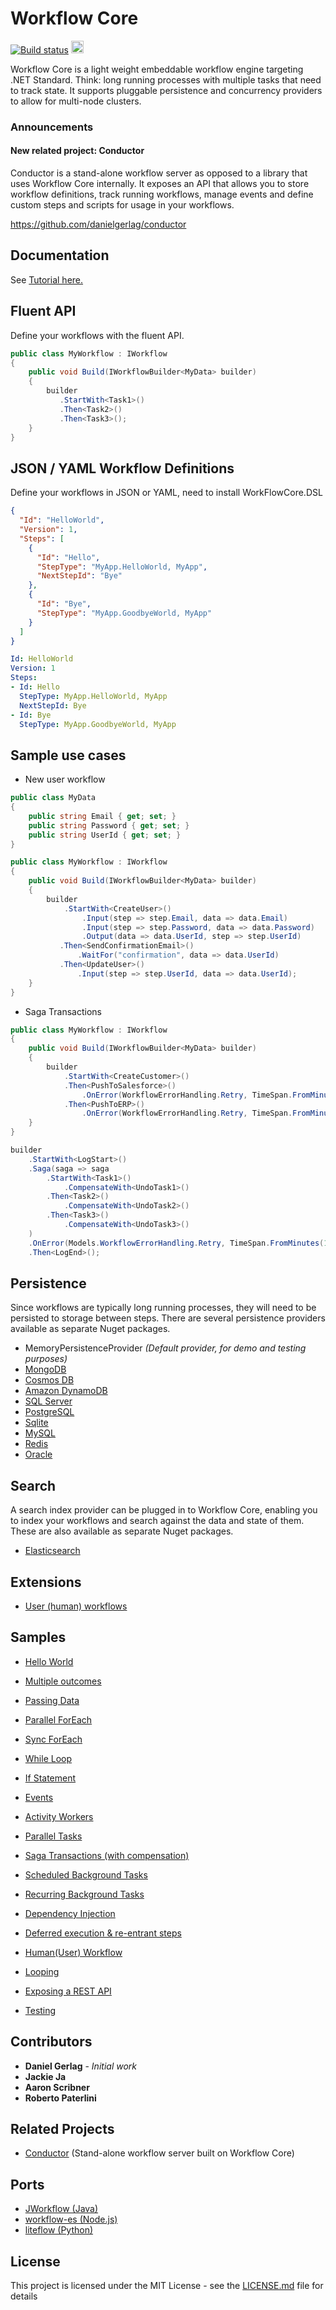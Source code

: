 # Workflow Core

[![Build status](https://ci.appveyor.com/api/projects/status/xnby6p5v4ur04u76?svg=true)](https://ci.appveyor.com/project/danielgerlag/workflow-core)
[<img src="https://api.gitsponsors.com/api/badge/img?id=73864802" height="20">](https://api.gitsponsors.com/api/badge/link?p=xj6mObb7nZAJGyuABfd8nD5XWf3SE4oUfw0vmCgSiJeIfNlzJAej0FWX8oFdYm6D7bvZpCf6qANVBNPWid4dRQ==)

Workflow Core is a light weight embeddable workflow engine targeting .NET Standard.  Think: long running processes with multiple tasks that need to track state.  It supports pluggable persistence and concurrency providers to allow for multi-node clusters.

### Announcements

#### New related project: Conductor
Conductor is a stand-alone workflow server as opposed to a library that uses Workflow Core internally. It exposes an API that allows you to store workflow definitions, track running workflows, manage events and define custom steps and scripts for usage in your workflows.

https://github.com/danielgerlag/conductor

## Documentation

See [Tutorial here.](https://workflow-core.readthedocs.io)

## Fluent API

Define your workflows with the fluent API.

```c#
public class MyWorkflow : IWorkflow
{
    public void Build(IWorkflowBuilder<MyData> builder)
    {    
        builder
           .StartWith<Task1>()
           .Then<Task2>()
           .Then<Task3>();
    }
}
```

## JSON / YAML Workflow Definitions

Define your workflows in JSON or YAML, need to install WorkFlowCore.DSL

```json
{
  "Id": "HelloWorld",
  "Version": 1,
  "Steps": [
    {
      "Id": "Hello",
      "StepType": "MyApp.HelloWorld, MyApp",
      "NextStepId": "Bye"
    },        
    {
      "Id": "Bye",
      "StepType": "MyApp.GoodbyeWorld, MyApp"
    }
  ]
}
```

```yaml
Id: HelloWorld
Version: 1
Steps:
- Id: Hello
  StepType: MyApp.HelloWorld, MyApp
  NextStepId: Bye
- Id: Bye
  StepType: MyApp.GoodbyeWorld, MyApp
```

## Sample use cases

* New user workflow
```c#
public class MyData
{
	public string Email { get; set; }
	public string Password { get; set; }
	public string UserId { get; set; }
}

public class MyWorkflow : IWorkflow
{
    public void Build(IWorkflowBuilder<MyData> builder)
    {    
        builder
            .StartWith<CreateUser>()
                .Input(step => step.Email, data => data.Email)
                .Input(step => step.Password, data => data.Password)
                .Output(data => data.UserId, step => step.UserId)
           .Then<SendConfirmationEmail>()
               .WaitFor("confirmation", data => data.UserId)
           .Then<UpdateUser>()
               .Input(step => step.UserId, data => data.UserId);
    }
}
```

* Saga Transactions

```c#
public class MyWorkflow : IWorkflow
{
    public void Build(IWorkflowBuilder<MyData> builder)
    {    
        builder
            .StartWith<CreateCustomer>()
            .Then<PushToSalesforce>()
                .OnError(WorkflowErrorHandling.Retry, TimeSpan.FromMinutes(10))
            .Then<PushToERP>()
                .OnError(WorkflowErrorHandling.Retry, TimeSpan.FromMinutes(10));
    }
}
```

```c#
builder
    .StartWith<LogStart>()
    .Saga(saga => saga
        .StartWith<Task1>()
            .CompensateWith<UndoTask1>()
        .Then<Task2>()
            .CompensateWith<UndoTask2>()
        .Then<Task3>()
            .CompensateWith<UndoTask3>()
    )
    .OnError(Models.WorkflowErrorHandling.Retry, TimeSpan.FromMinutes(10))
    .Then<LogEnd>();
```

## Persistence

Since workflows are typically long running processes, they will need to be persisted to storage between steps.
There are several persistence providers available as separate Nuget packages.

* MemoryPersistenceProvider *(Default provider, for demo and testing purposes)*
* [MongoDB](src/providers/WorkflowCore.Persistence.MongoDB)
* [Cosmos DB](src/providers/WorkflowCore.Providers.Azure)
* [Amazon DynamoDB](src/providers/WorkflowCore.Providers.AWS)
* [SQL Server](src/providers/WorkflowCore.Persistence.SqlServer)
* [PostgreSQL](src/providers/WorkflowCore.Persistence.PostgreSQL)
* [Sqlite](src/providers/WorkflowCore.Persistence.Sqlite)
* [MySQL](src/providers/WorkflowCore.Persistence.MySQL)
* [Redis](src/providers/WorkflowCore.Providers.Redis)
* [Oracle](src/providers/WorkflowCore.Persistence.Oracle)

## Search

A search index provider can be plugged in to Workflow Core, enabling you to index your workflows and search against the data and state of them.
These are also available as separate Nuget packages.
* [Elasticsearch](src/providers/WorkflowCore.Providers.Elasticsearch)

## Extensions

* [User (human) workflows](src/extensions/WorkflowCore.Users)


## Samples

* [Hello World](src/samples/WorkflowCore.Sample01)

* [Multiple outcomes](src/samples/WorkflowCore.Sample12)

* [Passing Data](src/samples/WorkflowCore.Sample03)

* [Parallel ForEach](src/samples/WorkflowCore.Sample09)

* [Sync ForEach](src/samples/WorkflowCore.Sample09s)

* [While Loop](src/samples/WorkflowCore.Sample10)

* [If Statement](src/samples/WorkflowCore.Sample11)

* [Events](src/samples/WorkflowCore.Sample04)

* [Activity Workers](src/samples/WorkflowCore.Sample18)

* [Parallel Tasks](src/samples/WorkflowCore.Sample13)

* [Saga Transactions (with compensation)](src/samples/WorkflowCore.Sample17)

* [Scheduled Background Tasks](src/samples/WorkflowCore.Sample16)

* [Recurring Background Tasks](src/samples/WorkflowCore.Sample14)

* [Dependency Injection](src/samples/WorkflowCore.Sample15)

* [Deferred execution & re-entrant steps](src/samples/WorkflowCore.Sample05)

* [Human(User) Workflow](src/samples/WorkflowCore.Sample08)

* [Looping](src/samples/WorkflowCore.Sample02)

* [Exposing a REST API](src/samples/WebApiSample)

* [Testing](src/samples/WorkflowCore.TestSample01)


## Contributors

* **Daniel Gerlag** - *Initial work*
* **Jackie Ja**
* **Aaron Scribner**
* **Roberto Paterlini**

## Related Projects

* [Conductor](https://github.com/danielgerlag/conductor) (Stand-alone workflow server built on Workflow Core)

## Ports

* [JWorkflow (Java)](https://github.com/danielgerlag/jworkflow)
* [workflow-es (Node.js)](https://github.com/danielgerlag/workflow-es)
* [liteflow (Python)](https://github.com/danielgerlag/liteflow)

## License

This project is licensed under the MIT License - see the [LICENSE.md](LICENSE.md) file for details

